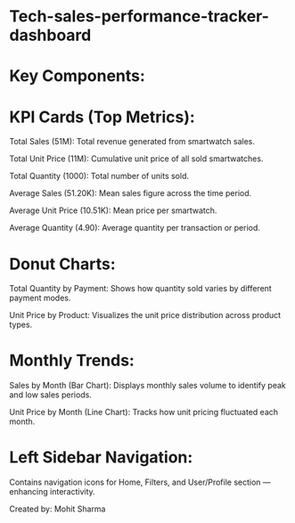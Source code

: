 # Tech-sales-performance-tracker-dashboard

# Key Components:

# KPI Cards (Top Metrics):

Total Sales (51M): Total revenue generated from smartwatch sales.

Total Unit Price (11M): Cumulative unit price of all sold smartwatches.

Total Quantity (1000): Total number of units sold.

Average Sales (51.20K): Mean sales figure across the time period.

Average Unit Price (10.51K): Mean price per smartwatch.

Average Quantity (4.90): Average quantity per transaction or period.

# Donut Charts:

Total Quantity by Payment: Shows how quantity sold varies by different payment modes.

Unit Price by Product: Visualizes the unit price distribution across product types.

# Monthly Trends:

Sales by Month (Bar Chart): Displays monthly sales volume to identify peak and low sales periods.

Unit Price by Month (Line Chart): Tracks how unit pricing fluctuated each month.

# Left Sidebar Navigation:

Contains navigation icons for Home, Filters, and User/Profile section — enhancing interactivity.

Created by: Mohit Sharma
